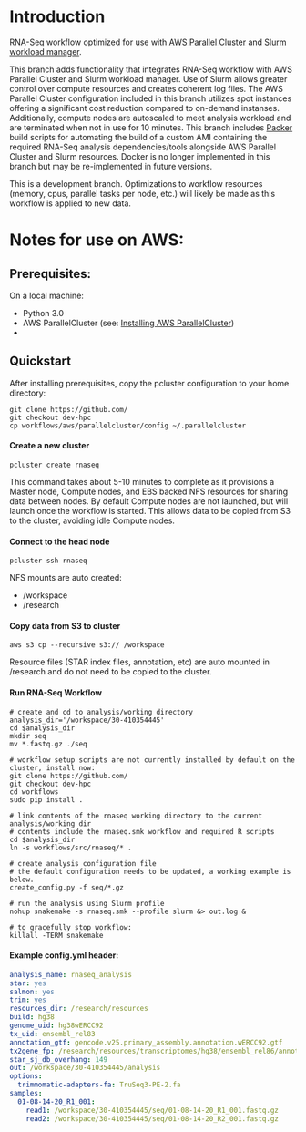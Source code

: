 # Introduction

RNA-Seq workflow optimized for use with [AWS Parallel Cluster](https://aws.amazon.com/hpc/parallelcluster/) and [Slurm workload manager](https://slurm.schedmd.com/documentation.html).

This branch adds functionality that integrates RNA-Seq workflow with AWS Parallel Cluster and Slurm workload manager. Use of Slurm allows greater control over compute resources and creates coherent log files. The AWS Parallel Cluster configuration included in this branch utilizes spot instances offering a significant cost reduction compared to on-demand instanses. Additionally, compute nodes are autoscaled to meet analysis workload and are terminated when not in use for 10 minutes. This branch includes [Packer](https://www.packer.io) build scripts for automating the build of a custom AMI containing the required RNA-Seq analysis dependencies/tools alongside AWS Parallel Cluster and Slurm resources. Docker is no longer implemented in this branch but may be re-implemented in future versions.

This is a development branch. Optimizations to workflow resources (memory, cpus, parallel tasks per node, etc.) will likely be made as this workflow is applied to new data.

# Notes for use on AWS:

## Prerequisites:
On a local machine:
- Python 3.0 
- AWS ParallelCluster (see: [Installing AWS ParallelCluster](https://docs.aws.amazon.com/parallelcluster/latest/ug/install.html))
- 

## Quickstart
After installing prerequisites, copy the pcluster configuration to your home directory:
```
git clone https://github.com/
git checkout dev-hpc
cp workflows/aws/parallelcluster/config ~/.parallelcluster
```

#### Create a new cluster
```
pcluster create rnaseq
```
This command takes about 5-10 minutes to complete as it provisions a Master node, Compute nodes, and EBS backed NFS resources for sharing data between nodes. By default Compute nodes are not launched, but will launch once the workflow is started. This allows data to be copied from S3 to the cluster, avoiding idle Compute nodes. 

#### Connect to the head node
```
pcluster ssh rnaseq
```
NFS mounts are auto created:
- /workspace
- /research

#### Copy data from S3 to cluster
```
aws s3 cp --recursive s3:// /workspace
```
Resource files (STAR index files, annotation, etc) are auto mounted in /research and do not need to be copied to the cluster. 

#### Run RNA-Seq Workflow
```
# create and cd to analysis/working directory
analysis_dir='/workspace/30-410354445'
cd $analysis_dir
mkdir seq
mv *.fastq.gz ./seq

# workflow setup scripts are not currently installed by default on the cluster, install now:
git clone https://github.com/ 
git checkout dev-hpc
cd workflows
sudo pip install .

# link contents of the rnaseq working directory to the current analysis/working dir
# contents include the rnaseq.smk workflow and required R scripts
cd $analysis_dir
ln -s workflows/src/rnaseq/* .

# create analysis configuration file
# the default configuration needs to be updated, a working example is below.
create_config.py -f seq/*.gz

# run the analysis using Slurm profile
nohup snakemake -s rnaseq.smk --profile slurm &> out.log &

# to gracefully stop workflow:
killall -TERM snakemake
```

#### Example config.yml header:
```yml
analysis_name: rnaseq_analysis
star: yes
salmon: yes
trim: yes
resources_dir: /research/resources
build: hg38
genome_uid: hg38wERCC92
tx_uid: ensembl_rel83
annotation_gtf: gencode.v25.primary_assembly.annotation.wERCC92.gtf
tx2gene_fp: /research/resources/transcriptomes/hg38/ensembl_rel86/annotation/tx2gene/tx2gene.EnsDb.Hsapiens.v86.csv
star_sj_db_overhang: 149
out: /workspace/30-410354445/analysis
options:
  trimmomatic-adapters-fa: TruSeq3-PE-2.fa
samples:
  01-08-14-20_R1_001:
    read1: /workspace/30-410354445/seq/01-08-14-20_R1_001.fastq.gz
    read2: /workspace/30-410354445/seq/01-08-14-20_R2_001.fastq.gz
```